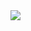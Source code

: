  <img src="https://img.shields.io/badge/JavaScript-F7DF1E?style=flat&logo=JavaScript&logoColor=white"/>

